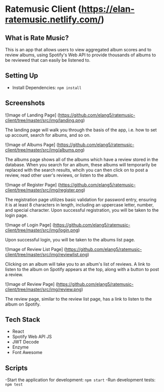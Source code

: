 # Ratemusic Client (https://elan-ratemusic.netlify.com/)

## What is Rate Music?

This is an app that allows users to view aggregated album scores and to review albums, using Spotify's Web API to provide thousands of albums to be reviewed that can easily be listened to. 

## Setting Up

- Install Dependencies: `npm install`

## Screenshots
![Image of Landing Page]
(https://github.com/elang5/ratemusic-client/tree/master/src/img/landing.png)

The landing page will walk you through the basis of the app, i.e. how to set up account, search for albums, and so on.

![Image of Albums Page]
(https://github.com/elang5/ratemusic-client/tree/master/src/img/albums.png)

The albums page shows all of the albums which have a review stored in the database. When you search for an album, these albums will temporarily be replaced with the search results, whcih you can then click on to post a review, read other user's reviews, or listen to the album.

![Image of Register Page]
(https://github.com/elang5/ratemusic-client/tree/master/src/img/register.png)

The registration page utilizes basic validation for password entry, ensuring it is at least 8 characters in length, including an uppercase letter, number, and special character. Upon successful registration, you will be taken to the login page. 

![Image of Login Page]
(https://github.com/elang5/ratemusic-client/tree/master/src/img/login.png)

Upon successful login, you will be taken to the albums list page. 

![Image of Review List Page]
(https://github.com/elang5/ratemusic-client/tree/master/src/img/reviewlist.png)

Clicking on an album will take you to an album's list of reviews. A link to listen to the album on Spotify appears at the top, along with a button to post a review. 

![Image of Review Page]
(https://github.com/elang5/ratemusic-client/tree/master/src/img/review.png)

The review page, similar to the review list page, has a link to listen to the album on Spotify. 

## Tech Stack
* React
* Spotify Web API JS
* JWT Decode
* Enzyme
* Font Awesome

## Scripts

-Start the application for development: `npm start`
-Run development tests: `npm test`
